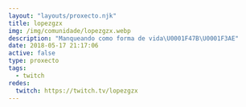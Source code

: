 ```yaml
---
layout: "layouts/proxecto.njk"
title: lopezgzx
img: /img/comunidade/lopezgzx.webp
description: "Manqueando como forma de vida\U0001F47B\U0001F3AE"
date: 2018-05-17 21:17:06
active: false
type: proxecto
tags:
  - twitch
redes:
  twitch: https://twitch.tv/lopezgzx
---
```

